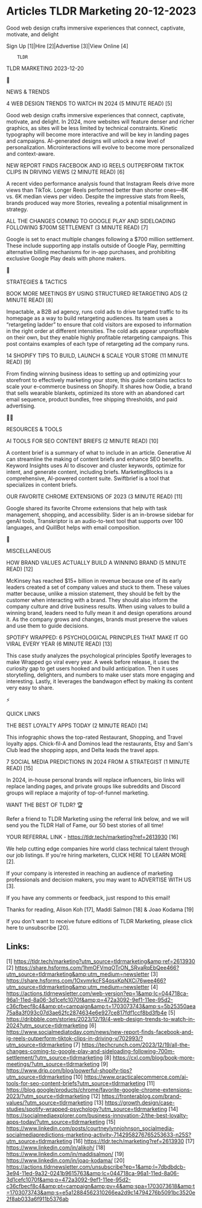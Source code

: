 # Articles TLDR Marketing 20-12-2023

Good web design crafts immersive experiences that connect, captivate,
motivate, and delight  

Sign Up [1]|Hire [2]|Advertise [3]|View Online [4] 

		TLDR 

TLDR MARKETING 2023-12-20

📱 

NEWS & TRENDS

 4 WEB DESIGN TRENDS TO WATCH IN 2024 (5 MINUTE READ) [5] 

 Good web design crafts immersive experiences that connect, captivate,
motivate, and delight. In 2024, more websites will feature denser and
richer graphics, as sites will be less limited by technical
constraints. Kinetic typography will become more interactive and will
be key in landing pages and campaigns. AI-generated designs will
unlock a new level of personalization. Microinteractions will evolve
to become more personalized and context-aware. 

 NEW REPORT FINDS FACEBOOK AND IG REELS OUTPERFORM TIKTOK CLIPS IN
DRIVING VIEWS (2 MINUTE READ) [6] 

 A recent video performance analysis found that Instagram Reels drive
more views than TikTok. Longer Reels performed better than shorter
ones—8K vs. 6K median views per video. Despite the impressive stats
from Reels, brands produced way more Stories, revealing a potential
misalignment in strategy. 

 ALL THE CHANGES COMING TO GOOGLE PLAY AND SIDELOADING FOLLOWING $700M
SETTLEMENT (3 MINUTE READ) [7] 

 Google is set to enact multiple changes following a $700 million
settlement. These include supporting app installs outside of Google
Play, permitting alternative billing mechanisms for in-app purchases,
and prohibiting exclusive Google Play deals with phone makers. 

🚀 

STRATEGIES & TACTICS

 BOOK MORE MEETINGS BY USING STRUCTURED RETARGETING ADS (2 MINUTE
READ) [8] 

 Impactable, a B2B ad agency, runs cold ads to drive targeted traffic
to its homepage as a way to build retargeting audiences. Its team uses
a “retargeting ladder” to ensure that cold visitors are exposed to
information in the right order at different intensities. The cold ads
appear unprofitable on their own, but they enable highly profitable
retargeting campaigns. This post contains examples of each type of
retargeting ad the company runs. 

 14 SHOPIFY TIPS TO BUILD, LAUNCH & SCALE YOUR STORE (11 MINUTE READ)
[9] 

 From finding winning business ideas to setting up and optimizing your
storefront to effectively marketing your store, this guide contains
tactics to scale your e-commerce business on Shopify. It shares how
Oodie, a brand that sells wearable blankets, optimized its store with
an abandoned cart email sequence, product bundles, free shipping
thresholds, and paid advertising. 

🧑‍💻 

RESOURCES & TOOLS

 AI TOOLS FOR SEO CONTENT BRIEFS (2 MINUTE READ) [10] 

 A content brief is a summary of what to include in an article.
Generative AI can streamline the making of content briefs and enhance
SEO benefits. Keyword Insights uses AI to discover and cluster
keywords, optimize for intent, and generate content, including briefs.
MarketingBlocks is a comprehensive, AI-powered content suite.
Swiftbrief is a tool that specializes in content briefs. 

 OUR FAVORITE CHROME EXTENSIONS OF 2023 (3 MINUTE READ) [11] 

 Google shared its favorite Chrome extensions that help with task
management, shopping, and accessibility. Sider is an in-browse sidebar
for genAI tools, Transkriptor is an audio-to-text tool that supports
over 100 languages, and QuillBot helps with email composition. 

🎁 

MISCELLANEOUS

 HOW BRAND VALUES ACTUALLY BUILD A WINNING BRAND (5 MINUTE READ) [12] 

 McKinsey has reached $15+ billion in revenue because one of its early
leaders created a set of company values and stuck to them. These
values matter because, unlike a mission statement, they should be felt
by the customer when interacting with a brand. They should also inform
the company culture and drive business results. When using values to
build a winning brand, leaders need to fully mean it and design
operations around it. As the company grows and changes, brands must
preserve the values and use them to guide decisions. 

 SPOTIFY WRAPPED: 6 PSYCHOLOGICAL PRINCIPLES THAT MAKE IT GO VIRAL
EVERY YEAR (6 MINUTE READ) [13] 

 This case study analyzes the psychological principles Spotify
leverages to make Wrapped go viral every year. A week before release,
it uses the curiosity gap to get users hooked and build anticipation.
Then it uses storytelling, delighters, and numbers to make user stats
more engaging and interesting. Lastly, it leverages the bandwagon
effect by making its content very easy to share. 

⚡ 

QUICK LINKS

 THE BEST LOYALTY APPS TODAY (2 MINUTE READ) [14] 

 This infographic shows the top-rated Restaurant, Shopping, and Travel
loyalty apps. Chick-fil-A and Dominos lead the restaurants, Etsy and
Sam's Club lead the shopping apps, and Delta leads the travel apps. 

 7 SOCIAL MEDIA PREDICTIONS IN 2024 FROM A STRATEGIST (1 MINUTE READ)
[15] 

 In 2024, in-house personal brands will replace influencers, bio links
will replace landing pages, and private groups like subreddits and
Discord groups will replace a majority of top-of-funnel marketing. 

WANT THE BEST OF TLDR? 🏆

Refer a friend to TLDR Marketing using the referral link below, and we
will send you the TLDR Hall of Fame, our 50 best stories of all time!

YOUR REFERRAL LINK - https://tldr.tech/marketing?ref=2613930 [16]

 We help cutting edge companies hire world class technical talent
through our job listings. If you're hiring marketers, CLICK HERE TO
LEARN MORE [2]. 

If your company is interested in reaching an audience of marketing
professionals and decision makers, you may want to ADVERTISE WITH US
[3]. 

If you have any comments or feedback, just respond to this email! 

Thanks for reading, 
Alison Koh [17], Maddi Salmon [18] & Joao Kodama [19] 

If you don't want to receive future editions of TLDR Marketing,
please click here to unsubscribe [20]. 

 

Links:
------
[1] https://tldr.tech/marketing?utm_source=tldrmarketing&amp;ref=2613930
[2] https://share.hsforms.com/1hmOFVmqOTrON_SRvaRqEbQee466?utm_source=tldrmarketing&amp;utm_medium=newsletter
[3] https://share.hsforms.com/1OxvmrkcFS4qsxKpNXCi76wee466?utm_source=tldrmarketing&amp;utm_medium=newsletter
[4] https://actions.tldrnewsletter.com/web-version?ep=1&amp;lc=044718ca-96a1-11ed-8a06-3d1cefc1070f&amp;p=472a3092-9ef1-11ee-95d2-c36cfbecf8c4&amp;pt=campaign&amp;t=1703073743&amp;s=5b25350aea75a8a3f093c07d3ae62fc2874634e6e927ce817fdf1ccf8bd3fb4e
[5] https://dribbble.com/stories/2023/12/19/4-web-design-trends-to-watch-in-2024?utm_source=tldrmarketing
[6] https://www.socialmediatoday.com/news/new-report-finds-facebook-and-ig-reels-outperform-tiktok-clips-in-driving-v/702993/?utm_source=tldrmarketing
[7] https://techcrunch.com/2023/12/19/all-the-changes-coming-to-google-play-and-sideloading-following-700m-settlement/?utm_source=tldrmarketing
[8] https://cxl.com/blog/book-more-meetings/?utm_source=tldrmarketing
[9] https://www.drip.com/blog/powerful-shopify-tips?utm_source=tldrmarketing
[10] https://www.practicalecommerce.com/ai-tools-for-seo-content-briefs?utm_source=tldrmarketing
[11] https://blog.google/products/chrome/favorite-google-chrome-extensions-2023/?utm_source=tldrmarketing
[12] https://fronterablog.com/brand-values/?utm_source=tldrmarketing
[13] https://growth.design/case-studies/spotify-wrapped-psychology?utm_source=tldrmarketing
[14] https://socialmediaexplorer.com/business-innovation-2/the-best-loyalty-apps-today/?utm_source=tldrmarketing
[15] https://www.linkedin.com/posts/courtneylynnjohnson_socialmedia-socialmediapredictions-marketing-activity-7142958276765253633-n25S?utm_source=tldrmarketing
[16] https://tldr.tech/marketing?ref=2613930
[17] https://www.linkedin.com/in/alikoh/
[18] https://www.linkedin.com/in/maddisalmon/
[19] https://www.linkedin.com/in/joao-kodama/
[20] https://actions.tldrnewsletter.com/unsubscribe?ep=1&amp;l=7dbdbdcb-3e94-11ed-9a32-0241b9615763&amp;lc=044718ca-96a1-11ed-8a06-3d1cefc1070f&amp;p=472a3092-9ef1-11ee-95d2-c36cfbecf8c4&amp;pt=campaign&amp;pv=4&amp;spa=1703073618&amp;t=1703073743&amp;s=e5a12884562310266ea2d9c14794276b5091bc3520e2f8ab033a6f911b5376ab